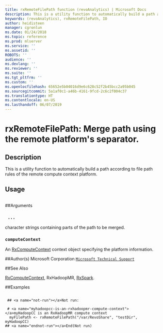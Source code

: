 ```yaml
---
title: rxRemoteFilePath function (revoAnalytics) | Microsoft Docs
description: This is a utility function to automatically build a path according to file path rules of the remote compute context platform.
keywords: (revoAnalytics), rxRemoteFilePath, IO
author: heidisteen
manager: cgronlun
ms.date: 01/24/2018
ms.topic: reference
ms.prod: mlserver
ms.service: ''
ms.assetid: ''
ROBOTS: ''
audience: ''
ms.devlang: ''
ms.reviewer: ''
ms.suite: ''
ms.tgt_pltfrm: ''
ms.custom: ''
ms.openlocfilehash: 65652e5b04016d9e6c628c52f2b45bcc2a95b045
ms.sourcegitcommit: 5a1af0c1-a46b-4161-9fcd-2c6c2f004c37
ms.translationtype: HT
ms.contentlocale: en-US
ms.lasthandoff: 06/07/2019
---
```

 # <a name="rxremotefilepath-merge-path-using-the-remote-platforms-separator"></a>rxRemoteFilePath: Merge path using the remote platform's separator. 
 ## <a name="description"></a>Description
 This is a utility function to automatically build a path according to file path rules of the remote compute context platform. 

 ## <a name="usage"></a>Usage

```   rxRemoteFilePath(  ...  , computeContext) 
```

 ##Arguments



 ### ` ...`
 character strings containing parts of the path to be merged. 


 ### `computeContext`
 An [RxComputeContext](RxComputeContext.md) context object specifying the platform information. 



 ##Author(s)
 Microsoft Corporation [`Microsoft Technical Support`](https://go.microsoft.com/fwlink/?LinkID=698556&clcid=0x409)


 ##See Also

[RxComputeContext](RxComputeContext.md),
RxHadoopMR,
[RxSpark](RxSpark.md).

 ##Examples
 ```

  ## <a name="not-run"></a>Not run:

  # <a name="myhadoopcc-is-an-rxhadoopmr-compute-context"></a>myHadoopCC is an RxHadoopMR compute context
   myFilePath <- rxRemoteFilePath("/var/RevoShare", "testDir", myHadoopCC)
 ## <a name="endnot-run"></a>End(Not run) 


```



